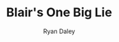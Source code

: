 ---
author: "Ryan Daley" 
title: Blair's One Big Lie
tags: ["Iraq War", "Chilcot Inquiry", "WMDs"]
---